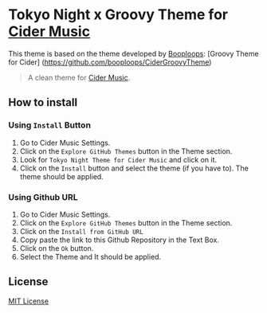 # Tokyo Night x Groovy Theme for [Cider Music](https://cider.sh)

This theme is based on the theme developed by [Booploops](https://github.com/booploops): [Groovy Theme for Cider] (https://github.com/booploops/CiderGroovyTheme)

> A clean theme for [Cider Music](https://cider.sh).

## How to install

### Using `Install` Button

1. Go to Cider Music Settings.
2. Click on the `Explore GitHub Themes` button in the Theme section.
3. Look for `Tokyo Night Theme for Cider Music` and click on it.
4. Click on the `Install` button and select the theme (if you have to). The theme should be applied.

### Using Github URL

1. Go to Cider Music Settings.
2. Click on the `Explore GitHub Themes` button in the Theme section.
3. Click on the `Install from GitHub URL`
4. Copy paste the link to this Github Repository in the Text Box.
5. Click on the `Ok` button.
6. Select the Theme and It should be applied.

## License

[MIT License](./LICENSE)
